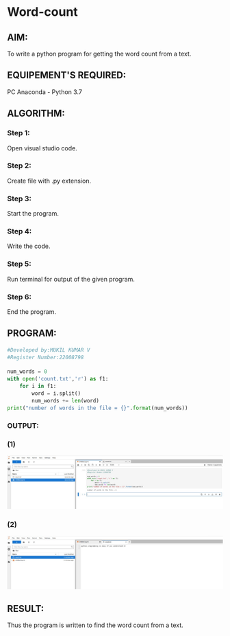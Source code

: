 # Word-count
## AIM:
To write a python program for getting the word count from a text.
## EQUIPEMENT'S REQUIRED: 
PC
Anaconda - Python 3.7
## ALGORITHM: 
### Step 1:
Open visual studio code.

### Step 2:
Create file with .py extension.

### Step 3:
Start the program.

### Step 4:
Write the code.

### Step 5:
Run terminal for output of the given program.

### Step 6:
End the program.
## PROGRAM:
```python
#Developed by:MUKIL KUMAR V
#Register Number:22008798

num_words = 0 
with open('count.txt','r') as f1: 
    for i in f1:
        word = i.split() 
        num_words += len(word)
print("number of words in the file = {}".format(num_words))
```
### OUTPUT:
### (1)
![INPUT](./IMG/mukil%201%20in.jpeg)
### (2)
![OUTPUT](./IMG/1.jpeg)
## RESULT:
Thus the program is written to find the word count from a text.

